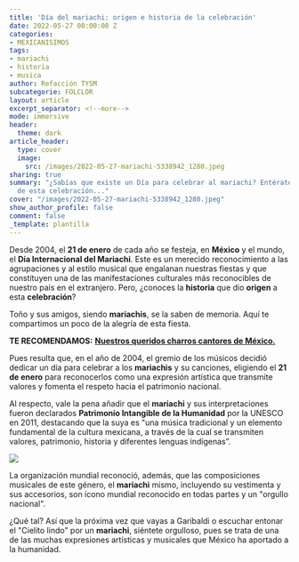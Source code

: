 ```yaml
---
title: 'Día del mariachi: origen e historia de la celebración'
date: 2022-05-27 00:00:00 Z
categories:
- MEXICANISIMOS
tags:
- mariachi
- historia
- musica
author: Refacción TYSM
subcategorie: FOLCLOR
layout: article
excerpt_separator: <!--more-->
mode: immersive
header:
  theme: dark
article_header:
  type: cover
  image:
    src: /images/2022-05-27-mariachi-5338942_1280.jpeg
sharing: true
summary: "¿Sabías que existe un Día para celebrar al mariachi? Entérate del origen
  de esta celebración..."
cover: "/images/2022-05-27-mariachi-5338942_1280.jpeg"
show_author_profile: false
comment: false
_template: plantilla
---
```







Desde 2004, el **21 de enero** de cada año se festeja, en **México** y el mundo, el **Día Internacional del Mariachi**. Este es un merecido reconocimiento a las agrupaciones y al estilo musical que engalanan nuestras fiestas y que constituyen una de las manifestaciones culturales más reconocibles de nuestro país en el extranjero. Pero, ¿conoces la **historia** que dio **origen** a esta **celebración**?

Toño y sus amigos, siendo **mariachis**, se la saben de memoria. Aquí te compartimos un poco de la alegría de esta fiesta.

**TE RECOMENDAMOS:** [**Nuestros queridos charros cantores de México.**](https://blog.tonoysumariachi.com/mexicanisimos/2022/04/26/nuestros-queridos-charros-cantores-de-mexico.html)

Pues resulta que, en el año de 2004, el gremio de los músicos decidió dedicar un día para celebrar a los **mariachis** y su canciones, eligiendo el **21 de enero** para reconocerlos como una expresión artística que transmite valores y fomenta el respeto hacia el patrimonio nacional.

Al respecto, vale la pena añadir que el **mariachi** y sus interpretaciones fueron declarados **Patrimonio Intangible de la Humanidad** por la UNESCO en 2011, destacando que la suya es "una música tradicional y un elemento fundamental de la cultura mexicana, a través de la cual se transmiten valores, patrimonio, historia y diferentes lenguas indígenas”.

![](https://corat.mx/wp-content/uploads/2020/01/MARIACHIS-1200x675.jpg)

La organización mundial reconoció, además, que las composiciones musicales de este género, el **mariachi** mismo, incluyendo su vestimenta y sus accesorios, son ícono mundial reconocido en todas partes y un "orgullo nacional".

¿Qué tal? Así que la próxima vez que vayas a Garibaldi o escuchar entonar el "Cielito lindo" por un **mariachi**, siéntete orgulloso, pues se trata de una de las muchas expresiones artísticas y musicales que México ha aportado a la humanidad.
